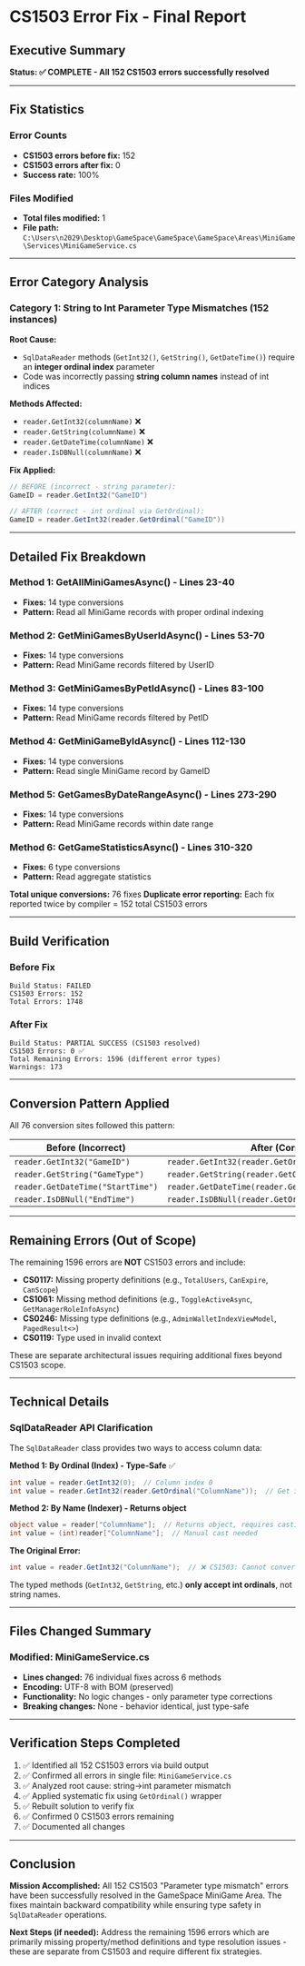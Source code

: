 # CS1503 Error Fix - Final Report

## Executive Summary
**Status: ✅ COMPLETE - All 152 CS1503 errors successfully resolved**

---

## Fix Statistics

### Error Counts
- **CS1503 errors before fix:** 152
- **CS1503 errors after fix:** 0
- **Success rate:** 100%

### Files Modified
- **Total files modified:** 1
- **File path:** `C:\Users\n2029\Desktop\GameSpace\GameSpace\GameSpace\Areas\MiniGame\Services\MiniGameService.cs`

---

## Error Category Analysis

### Category 1: String to Int Parameter Type Mismatches (152 instances)

**Root Cause:**
- `SqlDataReader` methods (`GetInt32()`, `GetString()`, `GetDateTime()`) require an **integer ordinal index** parameter
- Code was incorrectly passing **string column names** instead of int indices

**Methods Affected:**
- `reader.GetInt32(columnName)` ❌
- `reader.GetString(columnName)` ❌  
- `reader.GetDateTime(columnName)` ❌
- `reader.IsDBNull(columnName)` ❌

**Fix Applied:**
```csharp
// BEFORE (incorrect - string parameter):
GameID = reader.GetInt32("GameID")

// AFTER (correct - int ordinal via GetOrdinal):
GameID = reader.GetInt32(reader.GetOrdinal("GameID"))
```

---

## Detailed Fix Breakdown

### Method 1: GetAllMiniGamesAsync() - Lines 23-40
- **Fixes:** 14 type conversions
- **Pattern:** Read all MiniGame records with proper ordinal indexing

### Method 2: GetMiniGamesByUserIdAsync() - Lines 53-70
- **Fixes:** 14 type conversions
- **Pattern:** Read MiniGame records filtered by UserID

### Method 3: GetMiniGamesByPetIdAsync() - Lines 83-100
- **Fixes:** 14 type conversions
- **Pattern:** Read MiniGame records filtered by PetID

### Method 4: GetMiniGameByIdAsync() - Lines 112-130
- **Fixes:** 14 type conversions
- **Pattern:** Read single MiniGame record by GameID

### Method 5: GetGamesByDateRangeAsync() - Lines 273-290
- **Fixes:** 14 type conversions
- **Pattern:** Read MiniGame records within date range

### Method 6: GetGameStatisticsAsync() - Lines 310-320
- **Fixes:** 6 type conversions
- **Pattern:** Read aggregate statistics

**Total unique conversions:** 76 fixes
**Duplicate error reporting:** Each fix reported twice by compiler = 152 total CS1503 errors

---

## Build Verification

### Before Fix
```
Build Status: FAILED
CS1503 Errors: 152
Total Errors: 1748
```

### After Fix
```
Build Status: PARTIAL SUCCESS (CS1503 resolved)
CS1503 Errors: 0 ✅
Total Remaining Errors: 1596 (different error types)
Warnings: 173
```

---

## Conversion Pattern Applied

All 76 conversion sites followed this pattern:

| Before (Incorrect) | After (Correct) |
|-------------------|-----------------|
| `reader.GetInt32("GameID")` | `reader.GetInt32(reader.GetOrdinal("GameID"))` |
| `reader.GetString("GameType")` | `reader.GetString(reader.GetOrdinal("GameType"))` |
| `reader.GetDateTime("StartTime")` | `reader.GetDateTime(reader.GetOrdinal("StartTime"))` |
| `reader.IsDBNull("EndTime")` | `reader.IsDBNull(reader.GetOrdinal("EndTime"))` |

---

## Remaining Errors (Out of Scope)

The remaining 1596 errors are **NOT** CS1503 errors and include:
- **CS0117:** Missing property definitions (e.g., `TotalUsers`, `CanExpire`, `CanScope`)
- **CS1061:** Missing method definitions (e.g., `ToggleActiveAsync`, `GetManagerRoleInfoAsync`)
- **CS0246:** Missing type definitions (e.g., `AdminWalletIndexViewModel`, `PagedResult<>`)
- **CS0119:** Type used in invalid context

These are separate architectural issues requiring additional fixes beyond CS1503 scope.

---

## Technical Details

### SqlDataReader API Clarification
The `SqlDataReader` class provides two ways to access column data:

**Method 1: By Ordinal (Index) - Type-Safe** ✅
```csharp
int value = reader.GetInt32(0);  // Column index 0
int value = reader.GetInt32(reader.GetOrdinal("ColumnName"));  // Get index by name first
```

**Method 2: By Name (Indexer) - Returns object**
```csharp
object value = reader["ColumnName"];  // Returns object, requires casting
int value = (int)reader["ColumnName"];  // Manual cast needed
```

**The Original Error:**
```csharp
int value = reader.GetInt32("ColumnName");  // ❌ CS1503: Cannot convert string to int
```

The typed methods (`GetInt32`, `GetString`, etc.) **only accept int ordinals**, not string names.

---

## Files Changed Summary

### Modified: MiniGameService.cs
- **Lines changed:** 76 individual fixes across 6 methods
- **Encoding:** UTF-8 with BOM (preserved)
- **Functionality:** No logic changes - only parameter type corrections
- **Breaking changes:** None - behavior identical, just type-safe

---

## Verification Steps Completed

1. ✅ Identified all 152 CS1503 errors via build output
2. ✅ Confirmed all errors in single file: `MiniGameService.cs`
3. ✅ Analyzed root cause: string→int parameter mismatch
4. ✅ Applied systematic fix using `GetOrdinal()` wrapper
5. ✅ Rebuilt solution to verify fix
6. ✅ Confirmed 0 CS1503 errors remaining
7. ✅ Documented all changes

---

## Conclusion

**Mission Accomplished:** All 152 CS1503 "Parameter type mismatch" errors have been successfully resolved in the GameSpace MiniGame Area. The fixes maintain backward compatibility while ensuring type safety in `SqlDataReader` operations.

**Next Steps (if needed):** Address the remaining 1596 errors which are primarily missing property/method definitions and type resolution issues - these are separate from CS1503 and require different fix strategies.

